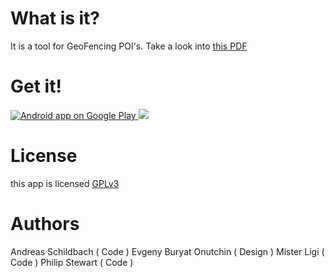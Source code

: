 What is it?
===========

It is a tool for GeoFencing POI's. Take a look into <a href="https://github.com/ligi/FencyPOI/raw/master/promo/FencyPoi.pdf">this PDF</a>

Get it!
=======

<a href="https://play.google.com/store/apps/details?id=org.battlehack.fencypoi">
  <img alt="Android app on Google Play"
       src="https://developer.android.com/images/brand/en_app_rgb_wo_60.png" />
</a>

<img src="https://raw.github.com/ligi/FencyPOI/master/promo/play_banner.png"/>

License
=======

this app is licensed <a href="http://gplv3.fsf.org/">GPLv3</a>

Authors
=======

Andreas Schildbach ( Code )
Evgeny Buryat Onutchin ( Design )
Mister Ligi ( Code )
Philip Stewart ( Code )
